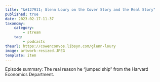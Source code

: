 ```yaml
---
title: "&#127911; Glenn Loury on the Cover Story and the Real Story"
published: true
date: 2023-02-17-11-37
taxonomy:
    category:
        - stream
    tag:
        - podcasts
theurl: https://cowenconvos.libsyn.com/glenn-loury
image: artwork-resized.JPEG
template: item
---
```


Episode summary: The real reason he &ldquo;jumped ship&rdquo; from the Harvard Economics Department.
